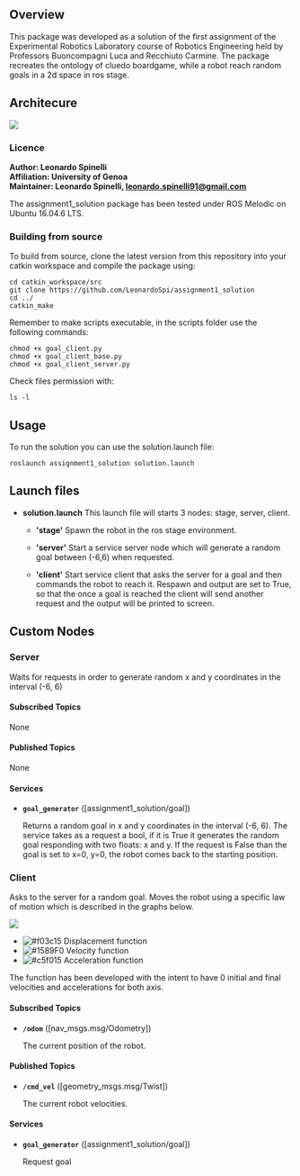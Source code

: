 ## Overview

This package was developed as a solution of the first assignment of the Experimental Robotics Laboratory course of Robotics Engineering held by Professors Buoncompagni Luca and Recchiuto Carmine. The package recreates the ontology of cluedo boardgame, while a robot reach random goals in a 2d space in ros stage.

## Architecure

![](architecture.png)

### Licence

**Author: Leonardo Spinelli<br/>
Affiliation: University of Genoa<br />
Maintainer: Leonardo Spinelli, leonardo.spinelli91@gmail.com**

The assignment1_solution package has been tested under ROS Melodic on Ubuntu 16.04.6 LTS.

### Building from source

To build from source, clone the latest version from this repository into your catkin workspace and compile the package using:

	cd catkin_workspace/src
	git clone https://github.com/LeonardoSpi/assignment1_solution
	cd ../
	catkin_make

Remember to make scripts executable, in the scripts folder use the following commands:

	chmod +x goal_client.py
	chmod +x goal_client_base.py
	chmod +x goal_client_server.py
	
Check files permission with:
	
	ls -l

## Usage

To run the solution you can use the solution.launch file:

	roslaunch assignment1_solution solution.launch

## Launch files

* **solution.launch** This launch file will starts 3 nodes: stage, server, client.

	- **'stage'** Spawn the robot in the ros stage environment.

	- **'server'** Start a service server node which will generate a random goal between (-6,6) when requested.

	- **'client'** Start service client that asks the server for a goal and then commands the robot to reach it. Respawn and output are set to True, so that the once a goal is reached the client will send another request and the output will be printed to screen.

## Custom Nodes

### Server

Waits for requests in order to generate random x and y coordinates in the interval (-6, 6)

#### Subscribed Topics

None

#### Published Topics

None

#### Services

* **`goal_generator`** ([assignment1_solution/goal])

	Returns a random goal in x and y coordinates in the interval (-6, 6). The service takes as a request a 		bool, if it is True it generates the random goal responding with two floats: x and y. If the request is 	False than the goal is set to x=0, y=0, the robot comes back to the starting position.

### Client

Asks to the server for a random goal. Moves the robot using a specific law of motion which is described in the graphs below.

![](it.plot.png)

- ![#f03c15](https://via.placeholder.com/15/f03c15/000000?text=+) Displacement function
- ![#1589F0](https://via.placeholder.com/15/1589F0/000000?text=+) Velocity function
- ![#c5f015](https://via.placeholder.com/15/c5f015/000000?text=+) Acceleration function

The function has been developed with the intent to have 0 initial and final velocities and accelerations for both axis.

#### Subscribed Topics

* **`/odom`** ([nav_msgs.msg/Odometry])

	The current position of the robot.

#### Published Topics

* **`/cmd_vel`** ([geometry_msgs.msg/Twist])

	The current robot velocities.

#### Services

* **`goal_generator`** ([assignment1_solution/goal])

	Request goal
 


